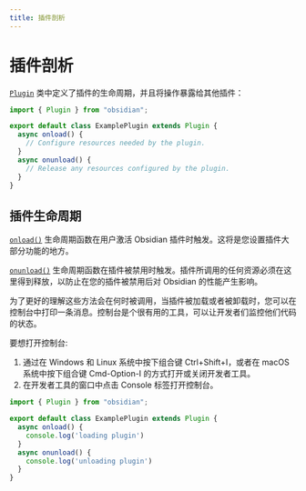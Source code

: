 ```yaml
---
title: 插件剖析
---
```

<!--
 * @Author: luhaifeng666 youzui@hotmail.com
 * @Date: 2022-08-23 19:36:06
 * @LastEditors: luhaifeng666
 * @LastEditTime: 2022-08-24 14:18:44
 * @Description: 
-->
# 插件剖析

[`Plugin`](api/../../api/classes/Plugin_2.md) 类中定义了插件的生命周期，并且将操作暴露给其他插件：

```ts {1,3} main.ts
import { Plugin } from "obsidian";

export default class ExamplePlugin extends Plugin {
  async onload() {
    // Configure resources needed by the plugin.
  }
  async onunload() {
    // Release any resources configured by the plugin.
  }
}
```

## 插件生命周期

[`onload()`](../api/classes/Component.md#onload) 生命周期函数在用户激活 Obsidian 插件时触发。这将是您设置插件大部分功能的地方。

[`onunload()`](../api/classes/Component.md#onunload) 生命周期函数在插件被禁用时触发。插件所调用的任何资源必须在这里得到释放，以防止在您的插件被禁用后对 Obsidian 的性能产生影响。

为了更好的理解这些方法会在何时被调用，当插件被加载或者被卸载时，您可以在控制台中打印一条消息。控制台是个很有用的工具，可以让开发者们监控他们代码的状态。

要想打开控制台:

1. 通过在 Windows 和 Linux 系统中按下组合键 Ctrl+Shift+I，或者在 macOS 系统中按下组合键 Cmd-Option-I 的方式打开或关闭开发者工具。
2. 在开发者工具的窗口中点击 Console 标签打开控制台。

```ts {5,8} main.ts
import { Plugin } from "obsidian";

export default class ExamplePlugin extends Plugin {
  async onload() {
    console.log('loading plugin')
  }
  async onunload() {
    console.log('unloading plugin')
  }
}
```
